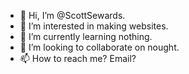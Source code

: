 - 👋 Hi, I’m @ScottSewards.
- 👀 I’m interested in making websites.
- 🌱 I’m currently learning nothing.
- 💞️ I’m looking to collaborate on nought.
- 📫 How to reach me? Email?

<!---
ScottSewards/ScottSewards is a ✨ special ✨ repository because its `README.md` (this file) appears on your GitHub profile.
You can click the Preview link to take a look at your changes.
--->
